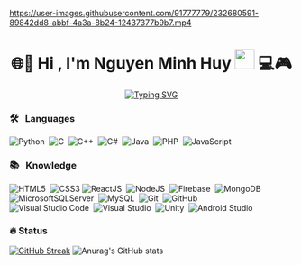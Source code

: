 

https://user-images.githubusercontent.com/91777779/232680591-89842dd8-abbf-4a3a-8b24-12437377b9b7.mp4


<h1 align="center">🌐📱     Hi , I'm Nguyen Minh Huy <img src="https://media.giphy.com/media/TEnXkcsHrP4YedChhA/giphy.gif" width="35">     💻🎮</h1>     
<p align="center">
  <a href="https://git.io/typing-svg"><img src="https://readme-typing-svg.herokuapp.com?font=Audiowide&weight=800&size=25&pause=1000&color=8E44AD&background=FBFBFB&center=true&vCenter=true&width=700&lines=Frontend+Developer++%F0%9F%92%BB;Backend+Developer++%E2%9A%99%EF%B8%8F;Aim+to+become+a+software+engineer++%F0%9F%91%A9%E2%80%8D%F0%9F%92%BB](https://readme-typing-svg.herokuapp.com/?font=Audiowide&weight=800&size=25&pause=1000&color=8E44AD&background=FBFBFB&center=true&vCenter=true&width=700&lines=Fullstack+Developer++%F0%9F%92%BB;%EF%B8%8F;Aim+to+become+a+software+engineer++%F0%9F%91%A9%E2%80%8D%F0%9F%92%BB)" alt="Typing SVG" /></a>
</p>

### 🛠 &nbsp; Languages

![Python](https://img.shields.io/badge/-Python-05122A?style=flat&logo=python)&nbsp; 
![C](https://img.shields.io/badge/-C-05122A?style=flat&logo=C&logoColor=A8B9CC)&nbsp;
![C++](https://img.shields.io/badge/-C++-05122A?style=flat&logo=C%2B%2B&logoColor=00599C)&nbsp;
![C#](https://img.shields.io/badge/C%23-239120?style=for-the-badge&logo=c-sharp&logoColor=white)&nbsp; 
![Java](https://img.shields.io/badge/Java-ED8B00?style=for-the-badge&logo=java&logoColor=white)&nbsp;
![PHP](https://img.shields.io/badge/PHP-777BB4?style=for-the-badge&logo=php&logoColor=white)&nbsp;
![JavaScript](https://img.shields.io/badge/javascript-%23323330.svg?style=flat-square&logo=javascript&logoColor=%23F7DF1E)&nbsp; 

### 📚 &nbsp; Knowledge
![HTML5](https://img.shields.io/badge/html5-%23E34F26.svg?style=flat-square&logo=html5&logoColor=white)&nbsp; 
![CSS3](https://img.shields.io/badge/css3-%231572B6.svg?style=flat-square&logo=css3&logoColor=white)&nbsp;![ReactJS](https://img.shields.io/badge/react-%2320232a.svg?style=flat-square&logo=react&logoColor=%2361DAFB)&nbsp; ![NodeJS](https://img.shields.io/badge/node.js-6DA55F?style=flat-square&logo=node.js&logoColor=white)&nbsp; 
![Firebase](https://img.shields.io/badge/firebase-%23039BE5.svg?style=flat-square&logo=firebase)&nbsp; 
![MongoDB](https://img.shields.io/badge/MongoDB-%234ea94b.svg?style=flat-square&logo=mongodb&logoColor=white)&nbsp; 
![MicrosoftSQLServer](https://img.shields.io/badge/Microsoft%20SQL%20Server-CC2927?style=for-the-badge&logo=microsoft%20sql%20server&logoColor=white)&nbsp; 
![MySQL](https://img.shields.io/badge/mysql-%2300f.svg?style=for-the-badge&logo=mysql&logoColor=white)&nbsp; 
![Git](https://img.shields.io/badge/-Git-05122A?style=flat&logo=git)&nbsp;
![GitHub](https://img.shields.io/badge/-GitHub-05122A?style=flat&logo=github)&nbsp;  
![Visual Studio Code](https://img.shields.io/badge/-Visual%20Studio%20Code-05122A?style=flat&logo=visual-studio-code&logoColor=007ACC)&nbsp;
![Visual Studio](https://img.shields.io/badge/-Visual%20Studio-05122A?style=flat&logo=visual-studio&logoColor=purple)&nbsp;
![Unity](https://img.shields.io/badge/Unity-57b9d3.svg?style=flat&logo=unity)&nbsp;
![Android Studio](https://img.shields.io/badge/Android_Studio-3DDC84?style=for-the-badge&logo=android-studio&logoColor=white)&nbsp;

### 🔥 Status
[![GitHub Streak](https://streak-stats.demolab.com?user=hooeiholigan&theme=neon)](https://git.io/streak-stats)
![Anurag's GitHub stats](https://github-readme-stats.vercel.app/api?username=hooeiholigan&show_icons=true&theme=radical)





